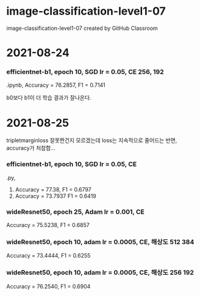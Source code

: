 # image-classification-level1-07
image-classification-level1-07 created by GitHub Classroom
# 2021-08-24
### efficientnet-b1, epoch 10, SGD lr = 0.05,  CE 256, 192
.ipynb, Accuracy = 76.2857, F1 = 0.7141

b0보다 b1이 더 학습 결과가 잘나온다.

# 2021-08-25
tripletmarginloss 잘못짠건지 모르겠는데 loss는 지속적으로 줄어드는 반면, accuracy가 처참함...

### efficientnet-b1, epoch 10, SGD lr = 0.05,  CE
.py,
1. Accuracy = 77.38, F1 = 0.6797
2. Accuracy = 73.7937 F1 = 0.6419

### wideResnet50, epoch 25, Adam lr = 0.001, CE
Accuracy = 75.5238, F1 = 0.6857

### wideResnet50, epoch 10, adam lr = 0.0005, CE, 해상도 512 384
Accuracy = 73.4444, F1 = 0.6255

### wideResnet50, epoch 10, adam lr = 0.0005, CE, 해상도 256 192
Accuracy = 76.2540, F1 = 0.6904
